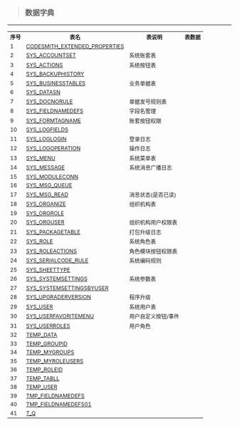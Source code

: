 > ### 数据字典

---
<table style="font-size:12px"><th>序号</th><th>表名</th><th>表说明</th><th>表数据</th><tr><td>1</td><td><a href='5shu-ju-zi-dian/51biao-jie-gou.md#CODESMITH_EXTENDED_PROPERTIES'>CODESMITH_EXTENDED_PROPERTIES</a></td><td> </td><td> </td></tr><tr><td>2</td><td><a href='5shu-ju-zi-dian/51biao-jie-gou.md#SYS_ACCOUNTSET'>SYS_ACCOUNTSET</a></td><td>系统账套表</td><td> </td></tr><tr><td>3</td><td><a href='5shu-ju-zi-dian/51biao-jie-gou.md#SYS_ACTIONS'>SYS_ACTIONS</a></td><td>系统按钮表</td><td> </td></tr><tr><td>4</td><td><a href='5shu-ju-zi-dian/51biao-jie-gou.md#SYS_BACKUPHISTORY'>SYS_BACKUPHISTORY</a></td><td> </td><td> </td></tr><tr><td>5</td><td><a href='5shu-ju-zi-dian/51biao-jie-gou.md#SYS_BUSINESSTABLES'>SYS_BUSINESSTABLES</a></td><td>业务单据表</td><td> </td></tr><tr><td>6</td><td><a href='5shu-ju-zi-dian/51biao-jie-gou.md#SYS_DATASN'>SYS_DATASN</a></td><td> </td><td> </td></tr><tr><td>7</td><td><a href='5shu-ju-zi-dian/51biao-jie-gou.md#SYS_DOCNORULE'>SYS_DOCNORULE</a></td><td>单据发号规则表</td><td> </td></tr><tr><td>8</td><td><a href='5shu-ju-zi-dian/51biao-jie-gou.md#SYS_FIELDNAMEDEFS'>SYS_FIELDNAMEDEFS</a></td><td>字段名管理</td><td> </td></tr><tr><td>9</td><td><a href='5shu-ju-zi-dian/51biao-jie-gou.md#SYS_FORMTAGNAME'>SYS_FORMTAGNAME</a></td><td>账套按钮权限</td><td> </td></tr><tr><td>10</td><td><a href='5shu-ju-zi-dian/51biao-jie-gou.md#SYS_LOGFIELDS'>SYS_LOGFIELDS</a></td><td> </td><td> </td></tr><tr><td>11</td><td><a href='5shu-ju-zi-dian/51biao-jie-gou.md#SYS_LOGLOGIN'>SYS_LOGLOGIN</a></td><td>登录日志</td><td> </td></tr><tr><td>12</td><td><a href='5shu-ju-zi-dian/51biao-jie-gou.md#SYS_LOGOPERATION'>SYS_LOGOPERATION</a></td><td>操作日志</td><td> </td></tr><tr><td>13</td><td><a href='5shu-ju-zi-dian/51biao-jie-gou.md#SYS_MENU'>SYS_MENU</a></td><td>系统菜单表</td><td> </td></tr><tr><td>14</td><td><a href='5shu-ju-zi-dian/51biao-jie-gou.md#SYS_MESSAGE'>SYS_MESSAGE</a></td><td>系统消息广播日志</td><td> </td></tr><tr><td>15</td><td><a href='5shu-ju-zi-dian/51biao-jie-gou.md#SYS_MODULECONN'>SYS_MODULECONN</a></td><td> </td><td> </td></tr><tr><td>16</td><td><a href='5shu-ju-zi-dian/51biao-jie-gou.md#SYS_MSG_QUEUE'>SYS_MSG_QUEUE</a></td><td> </td><td> </td></tr><tr><td>17</td><td><a href='5shu-ju-zi-dian/51biao-jie-gou.md#SYS_MSG_READ'>SYS_MSG_READ</a></td><td>消息状态(是否已读)</td><td> </td></tr><tr><td>18</td><td><a href='5shu-ju-zi-dian/51biao-jie-gou.md#SYS_ORGANIZE'>SYS_ORGANIZE</a></td><td>组织机构表</td><td> </td></tr><tr><td>19</td><td><a href='5shu-ju-zi-dian/51biao-jie-gou.md#SYS_ORGROLE'>SYS_ORGROLE</a></td><td> </td><td> </td></tr><tr><td>20</td><td><a href='5shu-ju-zi-dian/51biao-jie-gou.md#SYS_ORGUSER'>SYS_ORGUSER</a></td><td>组织机构用户权限表</td><td> </td></tr><tr><td>21</td><td><a href='5shu-ju-zi-dian/51biao-jie-gou.md#SYS_PACKAGETABLE'>SYS_PACKAGETABLE</a></td><td>打包升级日志</td><td> </td></tr><tr><td>22</td><td><a href='5shu-ju-zi-dian/51biao-jie-gou.md#SYS_ROLE'>SYS_ROLE</a></td><td>系统角色表</td><td> </td></tr><tr><td>23</td><td><a href='5shu-ju-zi-dian/51biao-jie-gou.md#SYS_ROLEACTIONS'>SYS_ROLEACTIONS</a></td><td>角色模块按钮权限表</td><td> </td></tr><tr><td>24</td><td><a href='5shu-ju-zi-dian/51biao-jie-gou.md#SYS_SERIALCODE_RULE'>SYS_SERIALCODE_RULE</a></td><td>系统编码规则</td><td> </td></tr><tr><td>25</td><td><a href='5shu-ju-zi-dian/51biao-jie-gou.md#SYS_SHEETTYPE'>SYS_SHEETTYPE</a></td><td> </td><td> </td></tr><tr><td>26</td><td><a href='5shu-ju-zi-dian/51biao-jie-gou.md#SYS_SYSTEMSETTINGS'>SYS_SYSTEMSETTINGS</a></td><td>系统参数表</td><td> </td></tr><tr><td>27</td><td><a href='5shu-ju-zi-dian/51biao-jie-gou.md#SYS_SYSTEMSETTINGSBYUSER'>SYS_SYSTEMSETTINGSBYUSER</a></td><td> </td><td> </td></tr><tr><td>28</td><td><a href='5shu-ju-zi-dian/51biao-jie-gou.md#SYS_UPGRADERVERSION'>SYS_UPGRADERVERSION</a></td><td>程序升级</td><td> </td></tr><tr><td>29</td><td><a href='5shu-ju-zi-dian/51biao-jie-gou.md#SYS_USER'>SYS_USER</a></td><td>系统用户表</td><td> </td></tr><tr><td>30</td><td><a href='5shu-ju-zi-dian/51biao-jie-gou.md#SYS_USERFAVORITEMENU'>SYS_USERFAVORITEMENU</a></td><td>用户自定义按钮/事件</td><td> </td></tr><tr><td>31</td><td><a href='5shu-ju-zi-dian/51biao-jie-gou.md#SYS_USERROLES'>SYS_USERROLES</a></td><td>用户角色</td><td> </td></tr><tr><td>32</td><td><a href='5shu-ju-zi-dian/51biao-jie-gou.md#TEMP_DATA'>TEMP_DATA</a></td><td> </td><td> </td></tr><tr><td>33</td><td><a href='5shu-ju-zi-dian/51biao-jie-gou.md#TEMP_GROUPID'>TEMP_GROUPID</a></td><td> </td><td> </td></tr><tr><td>34</td><td><a href='5shu-ju-zi-dian/51biao-jie-gou.md#TEMP_MYGROUPS'>TEMP_MYGROUPS</a></td><td> </td><td> </td></tr><tr><td>35</td><td><a href='5shu-ju-zi-dian/51biao-jie-gou.md#TEMP_MYROLEUSERS'>TEMP_MYROLEUSERS</a></td><td> </td><td> </td></tr><tr><td>36</td><td><a href='5shu-ju-zi-dian/51biao-jie-gou.md#TEMP_ROLEID'>TEMP_ROLEID</a></td><td> </td><td> </td></tr><tr><td>37</td><td><a href='5shu-ju-zi-dian/51biao-jie-gou.md#TEMP_TABLL'>TEMP_TABLL</a></td><td> </td><td> </td></tr><tr><td>38</td><td><a href='5shu-ju-zi-dian/51biao-jie-gou.md#TEMP_USER'>TEMP_USER</a></td><td> </td><td> </td></tr><tr><td>39</td><td><a href='5shu-ju-zi-dian/51biao-jie-gou.md#TMP_FIELDNAMEDEFS'>TMP_FIELDNAMEDEFS</a></td><td> </td><td> </td></tr><tr><td>40</td><td><a href='5shu-ju-zi-dian/51biao-jie-gou.md#TMP_FIELDNAMEDEFS01'>TMP_FIELDNAMEDEFS01</a></td><td> </td><td> </td></tr><tr><td>41</td><td><a href='5shu-ju-zi-dian/51biao-jie-gou.md#T_Q'>T_Q</a></td><td> </td><td> </td></tr></table>
